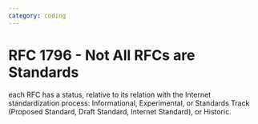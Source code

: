 ```yaml
---
category: coding
---
```

# RFC 1796 - Not All RFCs are Standards

each RFC has a status, relative to its relation with the Internet standardization process: Informational, Experimental, or Standards Track (Proposed Standard, Draft Standard, Internet Standard), or Historic.
